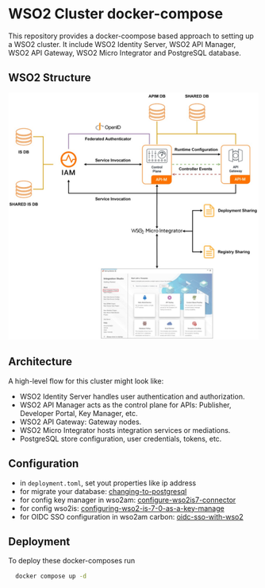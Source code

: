 
# WSO2 Cluster docker-compose

This repository provides a docker-coompose based approach to setting up a WSO2 cluster. It include WSO2 Identity Server, WSO2 API Manager, WSO2 API Gateway, WSO2 Micro Integrator and PostgreSQL database.

## WSO2 Structure

![WSO2](https://github.com/AfshinAP/wso2-cluster-docker-compose/blob/main/WSO2-Cluster-Structure.jpeg?raw=true)

## Architecture

A high-level flow for this cluster might look like:

- WSO2 Identity Server handles user authentication and authorization.
- WSO2 API Manager acts as the control plane for APIs: Publisher, Developer Portal, Key Manager, etc.
- WSO2 API Gateway: Gateway nodes.
- WSO2 Micro Integrator hosts integration services or mediations.
- PostgreSQL store configuration, user credentials, tokens, etc.

## Configuration

- in `deployment.toml`, set yout properties like ip address
- for migrate your database: [changing-to-postgresql](https://apim.docs.wso2.com/en/latest/install-and-setup/setup/setting-up-databases/changing-default-databases/changing-to-postgresql/)
- for config key manager in wso2am: [configure-wso2is7-connector](https://apim.docs.wso2.com/en/latest/administer/key-managers/configure-wso2is7-connector/)
- for config wso2is: [configuring-wso2-is-7-0-as-a-key-manage](https://medium.com/@ash15.sulaiman/configuring-wso2-is-7-0-as-a-key-manager-in-wso2-apim-4-3-0-5493ea9f8eaf)
- for OIDC SSO configuration in wso2am carbon: [oidc-sso-with-wso2](https://sumudusahanweerasuriya.medium.com/wso2-api-manager-portal-oidc-sso-with-wso2-identity-server-7-0-0-c2c786c588f1)

## Deployment

To deploy these docker-composes run

```bash
  docker compose up -d
```